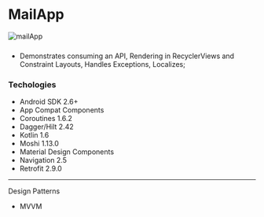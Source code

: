 # MailApp

![mailApp](https://user-images.githubusercontent.com/71043147/178652297-97c59fa0-89f2-4b18-bb8f-720dd357d38b.gif)

###

- Demonstrates consuming an API, Rendering in RecyclerViews and Constraint Layouts, Handles Exceptions, Localizes;

### Techologies

- Android SDK 2.6+
- App Compat Components
- Coroutines 1.6.2
- Dagger/Hilt 2.42
- Kotlin 1.6
- Moshi 1.13.0
- Material Design Components
- Navigation 2.5
- Retrofit 2.9.0

---
Design Patterns

- MVVM


